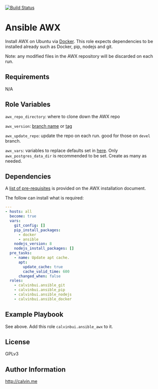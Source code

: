 [![Build Status](https://travis-ci.com/calvinbui/ansible-awx.svg?branch=master)](https://travis-ci.com/calvinbui/ansible-awx)

# Ansible AWX

Install AWX on Ubuntu via [Docker](https://github.com/ansible/awx/blob/devel/INSTALL.md#docker-or-docker-compose). This role expects dependencies to be installed already such as Docker, pip, nodejs and git.

Note: any modified files in the AWX repository will be discarded on each run.

##  Requirements

N/A

## Role Variables

`awx_repo_directory`: where to clone down the AWX repo

`awx_version`: [branch name](https://github.com/ansible/awx/branches) or [tag](https://github.com/ansible/awx/tags)

`awx_update_repo`: update the repo on each run. good for those on `devel` branch.

`awx_vars`: variables to replace defaults set in [here](https://github.com/ansible/awx/blob/devel/installer/inventory). Only `awx_postgres_data_dir` is recommended to be set. Create as many as needed.

## Dependencies

A [list of pre-requisites](https://github.com/ansible/awx/blob/devel/INSTALL.md#prerequisites) is provided on the AWX installation document.

The follow can install what is required:
```yaml
---
- hosts: all
  become: true
  vars:
    git_config: []
    pip_install_packages:
      - docker
      - ansible
    nodejs_version: 8
    nodejs_install_packages: []
  pre_tasks:
    - name: Update apt cache.
      apt:
        update_cache: true
        cache_valid_time: 600
      changed_when: false
  roles:
    - calvinbui.ansible_git
    - calvinbui.ansible_pip
    - calvinbui.ansible_nodejs
    - calvinbui.ansible_docker
```
## Example Playbook

See above. Add this role `calvinbui.ansible_awx` to it.

## License

GPLv3

## Author Information

http://calvin.me
